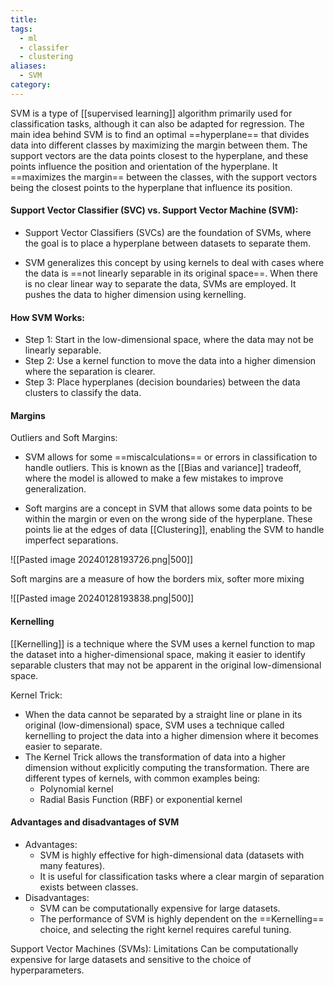 ```yaml
---
title: 
tags:
  - ml
  - classifer
  - clustering
aliases:
  - SVM
category:
---
```

SVM is a type of [[supervised learning]] algorithm primarily used for classification tasks, although it can also be adapted for regression. The main idea behind SVM is to find an optimal ==hyperplane== that divides data into different classes by maximizing the margin between them. The support vectors are the data points closest to the hyperplane, and these points influence the position and orientation of the hyperplane.   It ==maximizes the margin== between the classes, with the support vectors being the closest points to the hyperplane that influence its position.
####  Support Vector Classifier (SVC) vs. Support Vector Machine (SVM):

   - Support Vector Classifiers (SVCs) are the foundation of SVMs, where the goal is to place a hyperplane between datasets to separate them.

   - SVM generalizes this concept by using kernels to deal with cases where the data is ==not linearly separable in its original space==. When there is no clear linear way to separate the data, SVMs are employed. It pushes the data to higher dimension using kernelling.

#### How SVM Works:
   - Step 1: Start in the low-dimensional space, where the data may not be linearly separable.
   - Step 2: Use a kernel function to move the data into a higher dimension where the separation is clearer.
   - Step 3: Place hyperplanes (decision boundaries) between the data clusters to classify the data.
#### Margins

Outliers and Soft Margins:
   - SVM allows for some ==miscalculations== or errors in classification to handle outliers. This is known as the [[Bias and variance]] tradeoff, where the model is allowed to make a few mistakes to improve generalization.
   
   - Soft margins are a concept in SVM that allows some data points to be within the margin or even on the wrong side of the hyperplane. These points lie at the edges of data [[Clustering]], enabling the SVM to handle imperfect separations.

![[Pasted image 20240128193726.png|500]]

Soft margins are a measure of how the borders mix, softer more mixing

![[Pasted image 20240128193838.png|500]]

#### Kernelling

[[Kernelling]] is a technique where the SVM uses a kernel function to map the dataset into a higher-dimensional space, making it easier to identify separable clusters that may not be apparent in the original low-dimensional space.

 Kernel Trick:
   - When the data cannot be separated by a straight line or plane in its original (low-dimensional) space, SVM uses a technique called kernelling to project the data into a higher dimension where it becomes easier to separate.
   - The Kernel Trick allows the transformation of data into a higher dimension without explicitly computing the transformation. There are different types of kernels, with common examples being:
     - Polynomial kernel
     - Radial Basis Function (RBF) or exponential kernel

#### Advantages and disadvantages of SVM

   - Advantages: 
     - SVM is highly effective for high-dimensional data (datasets with many features).
     - It is useful for classification tasks where a clear margin of separation exists between classes.
   - Disadvantages: 
     - SVM can be computationally expensive for large datasets.
     - The performance of SVM is highly dependent on the ==Kernelling== choice, and selecting the right kernel requires careful tuning.


Support Vector Machines (SVMs):
Limitations
Can be computationally expensive for large datasets and sensitive to the choice of hyperparameters.